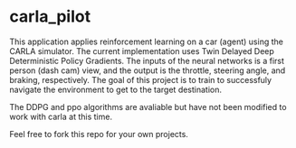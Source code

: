 # carla_pilot
This application applies reinforcement learning on a car (agent) using the
CARLA simulator. 
The current implementation uses Twin Delayed Deep Deterministic Policy Gradients. The inputs of the neural networks is a first person (dash cam) view, and the output is the throttle, steering angle, and braking, respectively.
The goal of this project is to train to successfuly navigate the environment to get to the target destination.

The DDPG and ppo algorithms are avaliable but have not been modified to work
with carla at this time.

Feel free to fork this repo for your own projects.

